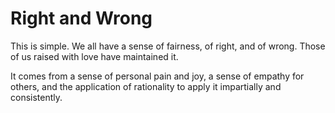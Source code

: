 # Right and Wrong

This is simple.  We all have a sense of fairness, of right, and of wrong.  Those of us raised with love have maintained it.

It comes from a sense of personal pain and joy, a sense of empathy for others, and the application of rationality to apply it impartially and consistently.
